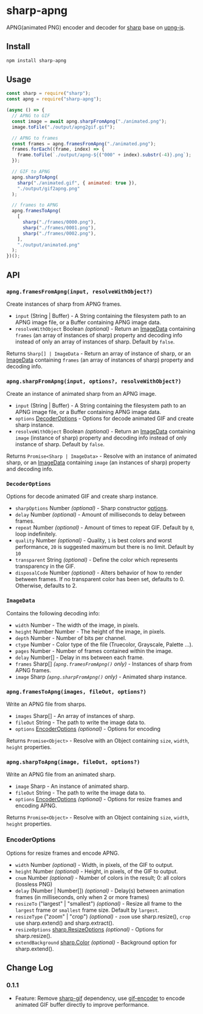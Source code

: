 # sharp-apng

APNG(animated PNG) encoder and decoder for [sharp](https://www.npmjs.com/package/sharp) base on [upng-js](https://www.npmjs.com/package/upng-js).

## Install

```bash
npm install sharp-apng
```

## Usage

```js
const sharp = require("sharp");
const apng = require("sharp-apng");

(async () => {
  // APNG to GIF
  const image = await apng.sharpFromApng("./animated.png");
  image.toFile("./output/apng2gif.gif");

  // APNG to frames
  const frames = apng.framesFromApng("./animated.png");
  frames.forEach((frame, index) => {
    frame.toFile(`./output/apng-${("000" + index).substr(-4)}.png`);
  });

  // GIF to APNG
  apng.sharpToApng(
    sharp("./animated.gif", { animated: true }),
    "./output/gif2apng.png"
  );

  // frames to APNG
  apng.framesToApng(
    [
      sharp("./frames/0000.png"),
      sharp("./frames/0001.png"),
      sharp("./frames/0002.png"),
    ],
    "./output/animated.png"
  );
})();
```

## API

### `apng.framesFromApng(input, resolveWithObject?)`

Create instances of sharp from APNG frames.

- `input` (String | Buffer) - A String containing the filesystem path to an APNG image file, or a Buffer containing APNG image data.
- `resolveWithObject` Boolean _(optional)_ - Return an [ImageData](#imagedata) containing `frames` (an array of instances of sharp) property and decoding info instead of only an array of instances of sharp. Default by `false`.

Returns `Sharp[] | ImageData` - Return an array of instance of sharp, or an [ImageData](#imagedata) containing `frames` (an array of instances of sharp) property and decoding info.

### `apng.sharpFromApng(input, options?, resolveWithObject?)`

Create an instance of animated sharp from an APNG image.

- `input` (String | Buffer) - A String containing the filesystem path to an APNG image file, or a Buffer containing APNG image data.
- `options` [DecoderOptions](#decoderoptions) - Options for decode animated GIF and create sharp instance.
- `resolveWithObject` Boolean _(optional)_ - Return an [ImageData](#imagedata) containing `image` (instance of sharp) property and decoding info instead of only instance of sharp. Default by `false`.

Returns `Promise<Sharp | ImageData>` - Resolve with an instance of animated sharp, or an [ImageData](#imagedata) containing `image` (an instances of sharp) property and decoding info.


### `DecoderOptions`

Options for decode animated GIF and create sharp instance.

- `sharpOptions` Number _(optional)_ - Sharp constructor [options](https://sharp.pixelplumbing.com/api-constructor#parameters).
- `delay` Number _(optional)_ - Amount of milliseconds to delay between frames.
- `repeat` Number _(optional)_ - Amount of times to repeat GIF. Default by `0`, loop indefinitely.
- `quality` Number _(optional)_ - Quality, `1` is best colors and worst performance, `20` is suggested maximum but there is no limit. Default by `10`
- `transparent` String _(optional)_ - Define the color which represents transparency in the GIF.
- `disposalCode` Number _(optional)_ - Alters behavior of how to render between frames. If no transparent color has been set, defaults to 0. Otherwise, defaults to 2.

### `ImageData`

Contains the following decoding info:

- `width` Number - The width of the image, in pixels.
- `height` Number Number - The height of the image, in pixels.
- `depth` Number - Number of bits per channel.
- `ctype` Number - Color type of the file (Truecolor, Grayscale, Palette ...).
- `pages` Number - Number of frames contained within the image.
- `delay` Number[] - Delay in ms between each frame.
- `frames` Sharp[] _(`apng.framesFromApng()` only)_ - Instances of sharp from APNG frames.
- `image` Sharp _(`apng.sharpFromApng()` only)_ - Animated sharp instance.

### `apng.framesToApng(images, fileOut, options?)`

Write an APNG file from sharps.

- `images` Sharp[] - An array of instances of sharp.
- `fileOut` String - The path to write the image data to.
- `options` [EncoderOptions](#encoderoptions) _(optional)_ - Options for encoding

Returns `Promise<Object>` - Resolve with an Object containing `size`, `width`, `height` properties.

### `apng.sharpToApng(image, fileOut, options?)`

Write an APNG file from an animated sharp.

- `image` Sharp - An instance of animated sharp.
- `fileOut` String - The path to write the image data to.
- `options` [EncoderOptions](#encoderoptions) _(optional)_ - Options for resize frames and encoding APNG.

Returns `Promise<Object>` - Resolve with an Object containing `size`, `width`, `height` properties.

### EncoderOptions

Options for resize frames and encode APNG.

- `width` Number _(optional)_ - Width, in pixels, of the GIF to output.
- `height` Number _(optional)_ - Height, in pixels, of the GIF to output.
- `cnum` Number _(optional)_ - Number of colors in the result; 0: all colors (lossless PNG)
- `delay` (Number | Number[]) _(optional)_ - Delay(s) between animation frames (in milliseconds, only when 2 or more frames)
- `resizeTo` ("largest" | "smallest") _(optional)_ - Resize all frame to the `largest` frame or `smallest` frame size. Default by `largest`.
- `resizeType` ("zoom" | "crop") _(optional)_ - `zoom` use sharp.resize(), `crop` use sharp.extend() and sharp.extract().
- `resizeOptions` [sharp.ResizeOptions](https://sharp.pixelplumbing.com/api-resize#parameters) _(optional)_ - Options for sharp.resize().
- `extendBackground` [sharp.Color](https://www.npmjs.org/package/color) _(optional)_ - Background option for sharp.extend().

## Change Log

### 0.1.1

- Feature: Remove [sharp-gif](https://www.npmjs.com/package/sharp-gif) dependency, use [gif-encoder](https://www.npmjs.com/package/gif-encoder) to encode animated GIF buffer directly to improve performance.
